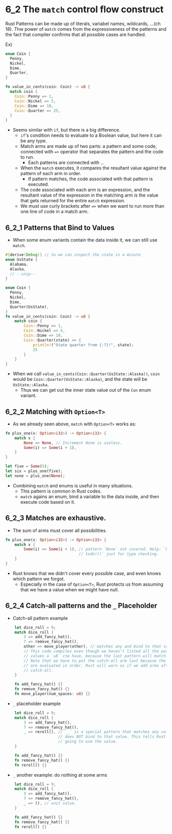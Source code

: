 # 6_2 The `match` control flow construct

Rust Patterns can be made up of literals, variabel names, wildcards, ...(ch 18).
Thw power of `match` comes from the expressiveness of the patterns and the fact
that compiler confirms that all possible cases are handled.

Ex)
```rust
enum Coin {
  Penny,
  Nickel,
  Dime,
  Quarter,
}

fn value_in_cents(coin: Coin) -> u8 {
  match coin {
    Coin::Penny => 1,
    Coin::Nickel => 5,
    Coin::Dime => 10,
    Coin::Quarter => 25,
  }
}
```

- Seems similar with `if`, but there is a big difference.
  - `if`'s condition needs to evaluate to a Boolean value, but here it can be
      any type.
  - Match arms are made up of two parts: a pattern and some code, connected with
      `=>` operator that separates the pattern and the code to run.
    - Each patterns are connected with `,`.
  - When the `match` executes, it compares the resultant value against the
      pattern of each arm in order.
    - If pattern matches, the code associated with that pattern is executed.
  - The code associated with each arm is an expression, and the resultant value
      of the expression in the matching arm is the value that gets returned for
      the entire `match` expression.
  - We must use curly brackets after `=>` when we want to run more than one line of
      code in a match arm.

## 6_2_1 Patterns that Bind to Values

- When some enum variants contain the data inside it, we can still use `match`.
```rust
#[derive(Debug)] // So we can inspect the state in a minute
enum UsState {
  Alabama,
  Alaska,
  // --snip--
}

enum Coin {
  Penny,
  Nickel,
  Dime,
  Quarter(UsState),
}
fn value_in_cents(coin: Coin) -> u8 {
    match coin {
        Coin::Penny => 1,
        Coin::Nickel => 5,
        Coin::Dime => 10,
        Coin::Quarter(state) => {
            println!("State quarter from {:?}!", state);
            25
        }
    }
}
```
- When we call `value_in_cents(Coin::Quarter(UsState::Alaska))`, `coin` would be
    `Coin::Quarter(UsState::Alaska)`, and the state will be `UsState::Alaska`.
  - Thus we can get out the inner state value out of the `Con` enum variant.

## 6_2_2 Matching with `Option<T>`
- As we already seen above, `match` with `Option<T>` works as:
```rust
fn plus_one(x: Option<i32>) -> Option<i32> {
    match x {
        None => None, // Increment None is useless.
        Some(i) => Some(i + 1),
    }
}

let five = Some(5);
let six = plus_one(five);
let none = plus_one(None);
```
- Combining `match` and enums is useful in many situations.
  - This pattern is common in Rust codes.
  - `match` agains an enum, bind a variable to the data inside, and then execute
      code based on it.

## 6_2_3 Matches are exhaustive.

- The sum of arms must cover all possibilities.
```rust
fn plus_one(x: Option<i32>) -> Option<i32> {
    match x {
        Some(i) => Some(i + 1), // pattern `None` not covered. Help: `None =>
                                // todo!()` just for type checking.
    }
}
```
- Rust knows that we didn't cover every possible case, and even knows which
    pattern we forgot.
  - Especially in the case of `Option<T>`, Rust protects us from assuming that
      we have a value when we might have null.

## 6_2_4 Catch-all patterns and the `_` Placeholder
- Catch-all pattern example
```rust
    let dice_roll = 9;
    match dice_roll {
        3 => add_fancy_hat(),
        7 => remove_fancy_hat(),
        other => move_player(other), // matches any and bind to that value.
        // This code compiles even though we haven't listed all the possible
        // values a `u8` cna have, because the last pattern will match.
        // Note that we have to put the catch-all arm last because the patterns
        // are evaluated in order. Rust will warn us if we add arms after a
        // catch-all.
    }

    fn add_fancy_hat() {}
    fn remove_fancy_hat() {}
    fn move_player(num_spaces: u8) {}
```
- `_` placeholder example
```rust
    let dice_roll = 9;
    match dice_roll {
        3 => add_fancy_hat(),
        7 => remove_fancy_hat(),
        _ => reroll(), // `_` is a special pattern that matches any value and
                       // does NOT bind to that value. This tells Rust we aren't
                       // going to use the value.
    }

    fn add_fancy_hat() {}
    fn remove_fancy_hat() {}
    fn reroll() {}
```
- `_` another example: do nothing at some arms
```rust
    let dice_roll = 9;
    match dice_roll {
        3 => add_fancy_hat(),
        7 => remove_fancy_hat(),
        _ => (), // unit value.
    }

    fn add_fancy_hat() {}
    fn remove_fancy_hat() {}
    fn reroll() {}
```
